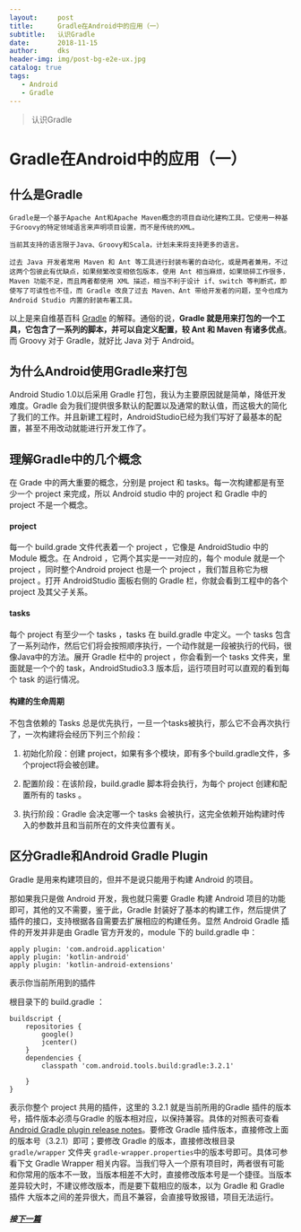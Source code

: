 ```yaml
---
layout:     post
title:      Gradle在Android中的应用（一）
subtitle:   认识Gradle
date:       2018-11-15
author:     dks
header-img: img/post-bg-e2e-ux.jpg
catalog: true
tags:
   - Android
   - Gradle
---
```


>认识Gradle

# Gradle在Android中的应用（一）

## 什么是Gradle
```
Gradle是一个基于Apache Ant和Apache Maven概念的项目自动化建构工具。它使用一种基于Groovy的特定领域语言来声明项目设置，而不是传统的XML。

当前其支持的语言限于Java、Groovy和Scala，计划未来将支持更多的语言。

过去 Java 开发者常用 Maven 和 Ant 等工具进行封装布署的自动化，或是两者兼用，不过这两个包彼此有优缺点，如果频繁改变相依包版本，使用 Ant 相当麻烦，如果琐碎工作很多，Maven 功能不足，而且两者都使用 XML 描述，相当不利于设计 if、switch 等判断式，即使写了可读性也不佳，而 Gradle 改良了过去 Maven、Ant 带给开发者的问题，至今也成为 Android Studio 内置的封装布署工具。
```
以上是来自维基百科 [Gradle](https://zh.wikipedia.org/wiki/Gradle) 的解释。通俗的说，**Gradle 就是用来打包的一个工具，它包含了一系列的脚本，并可以自定义配置，较 Ant 和 Maven 有诸多优点**。而 Groovy 对于 Gradle，就好比 Java 对于 Android。


## 为什么Android使用Gradle来打包
Android Studio 1.0以后采用 Gradle 打包，我认为主要原因就是简单，降低开发难度。Gradle 会为我们提供很多默认的配置以及通常的默认值，而这极大的简化了我们的工作。并且新建工程时，AndroidStudio已经为我们写好了最基本的配置，甚至不用改动就能进行开发工作了。

## 理解Gradle中的几个概念
在 Grade 中的两大重要的概念，分别是 project 和 tasks。每一次构建都是有至少一个 project 来完成，所以 Android studio 中的 project 和 Gradle 中的 project 不是一个概念。

#### project
每一个 build.grade 文件代表着一个 project ，它像是 AndroidStudio 中的 Module 概念。在 Android ，它两个其实是一一对应的，每个 module 就是一个 project ，同时整个Android project 也是一个 project ，我们暂且称它为根 project 。打开 AndroidStudio 面板右侧的 Gradle 栏，你就会看到工程中的各个 project 及其父子关系。

#### tasks
每个 project 有至少一个 tasks ，tasks 在 build.gradle 中定义。一个 tasks 包含了一系列动作，然后它们将会按照顺序执行，一个动作就是一段被执行的代码，很像Java中的方法。展开 Gradle 栏中的 project ，你会看到一个 tasks 文件夹，里面就是一个个的 task，AndroidStudio3.3 版本后，运行项目时可以直观的看到每个 task 的运行情况。

#### 构建的生命周期
不包含依赖的 Tasks 总是优先执行，一旦一个tasks被执行，那么它不会再次执行了，一次构建将会经历下列三个阶段：
1. 初始化阶段：创建 project，如果有多个模块，即有多个build.gradle文件，多个project将会被创建。

2. 配置阶段：在该阶段，build.gradle 脚本将会执行，为每个 project 创建和配置所有的 tasks 。

3. 执行阶段：Gradle 会决定哪一个 tasks 会被执行，这完全依赖开始构建时传入的参数并且和当前所在的文件夹位置有关。


## 区分Gradle和Android Gradle Plugin
Gradle 是用来构建项目的，但并不是说只能用于构建 Android 的项目。

那如果我只是做 Android 开发，我也就只需要 Gradle 构建 Android 项目的功能即可，其他的又不需要，鉴于此，Gradle 封装好了基本的构建工作，然后提供了插件的接口，支持根据各自需要去扩展相应的构建任务。显然 Android Gradle 插件的开发并非是由 Gradle 官方开发的，module 下的 build.gradle 中：
```
apply plugin: 'com.android.application'
apply plugin: 'kotlin-android'
apply plugin: 'kotlin-android-extensions'
```
表示你当前所用到的插件

根目录下的 build.gradle ：
```
buildscript {
    repositories {
        google()
        jcenter()
    }
    dependencies {
        classpath 'com.android.tools.build:gradle:3.2.1'

    }
}
```
表示你整个 project 共用的插件，这里的 3.2.1 就是当前所用的Gradle 插件的版本号，插件版本必须与Gradle 的版本相对应，以保持兼容。具体的对照表可查看[Android Gradle plugin release notes](https://developer.android.com/studio/releases/gradle-plugin#updating-gradle)。要修改 Gradle 插件版本，直接修改上面的版本号（3.2.1）即可；要修改 Gradle 的版本，直接修改根目录 `gradle/wrapper` 文件夹 `gradle-wrapper.properties`中的版本号即可。具体可参看下文 Gradle Wrapper 相关内容。当我们导入一个原有项目时，两者很有可能和你常用的版本不一致，当版本相差不大时，直接修改版本号是一个捷径。当版本差异较大时，不建议修改版本，而是要下载相应的版本，以为 Gradle 和 Gradle插件 大版本之间的差异很大，而且不兼容，会直接导致报错，项目无法运行。

##### 接[下一篇](http://dkaishu.com/2018/12/10/Gradle%E5%9C%A8Android%E4%B8%AD%E7%9A%84%E5%BA%94%E7%94%A8-%E5%8F%82%E8%80%83%E6%96%87%E6%A1%A3/)
